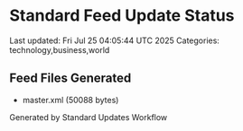 # Standard Feed Update Status
Last updated: Fri Jul 25 04:05:44 UTC 2025
Categories: technology,business,world

## Feed Files Generated
- master.xml (50088 bytes)

Generated by Standard Updates Workflow
